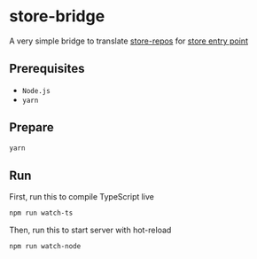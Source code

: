 # store-bridge

A very simple bridge to translate [store-repos](https://github.com/cloud-emoticon/store-repos) for [store entry point](https://emoticon.moe/store)

## Prerequisites
* `Node.js`
* `yarn`

## Prepare

```bash
yarn
```

## Run

First, run this to compile TypeScript live
```bash
npm run watch-ts
```

Then, run this to start server with hot-reload
```bash
npm run watch-node
```
